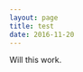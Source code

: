 ```yaml
---
layout: page
title: test
date: 2016-11-20
---
```

<style>
splashpage {
   background: #fff url('/assets/greysplash.png') no-repeat center;
   background-size: cover;
   height: 100%;
   position: absolute
   top: 0vh;
   left: 0px;
   
   p {
      margin: 0;
      left: 35vw;
      top: 23%
   }
}
</style>
<div class="splashpage">
  <p>
    Will this work.
  </p>
</div>
